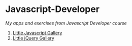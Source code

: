 Javascript-Developer
=====================

*My apps and exercises from Javascript Developer course*

1. [Little Javascript Gallery](https://github.com/Lheannan/Javascript-Developer/tree/master/littleGallery)
2. [Little jQuery Gallery](https://github.com/Lheannan/Javascript-Developer/tree/master/littleGallery)
